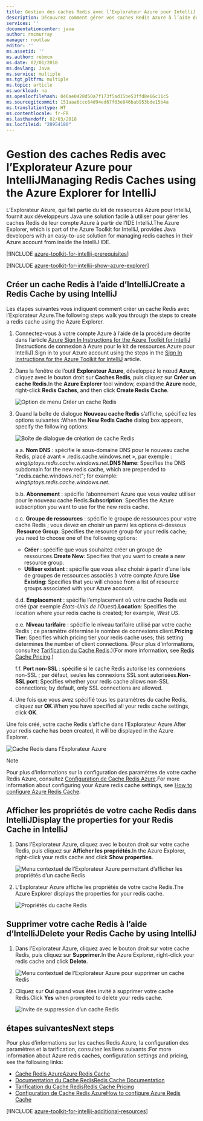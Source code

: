```yaml
---
title: Gestion des caches Redis avec l’Explorateur Azure pour IntelliJ
description: Découvrez comment gérer vos caches Redis Azure à l’aide de l’Explorateur Azure pour IntelliJ.
services: ''
documentationcenter: java
author: rmcmurray
manager: routlaw
editor: ''
ms.assetid: ''
ms.author: robmcm
ms.date: 02/01/2018
ms.devlang: Java
ms.service: multiple
ms.tgt_pltfrm: multiple
ms.topic: article
ms.workload: na
ms.openlocfilehash: 046ae0428d50a7f173f5ad15be53ffd8e66c11c5
ms.sourcegitcommit: 151aaa6ccc64d94ed67f03e846bab953bde15b4a
ms.translationtype: HT
ms.contentlocale: fr-FR
ms.lasthandoff: 02/03/2018
ms.locfileid: "28954180"
---
```

# <a name="managing-redis-caches-using-the-azure-explorer-for-intellij"></a><span data-ttu-id="2500d-103">Gestion des caches Redis avec l’Explorateur Azure pour IntelliJ</span><span class="sxs-lookup"><span data-stu-id="2500d-103">Managing Redis Caches using the Azure Explorer for IntelliJ</span></span>

<span data-ttu-id="2500d-104">L’Explorateur Azure, qui fait partie du kit de ressources Azure pour IntelliJ, fournit aux développeurs Java une solution facile à utiliser pour gérer les caches Redis de leur compte Azure à partir de l’IDE IntelliJ.</span><span class="sxs-lookup"><span data-stu-id="2500d-104">The Azure Explorer, which is part of the Azure Toolkit for IntelliJ, provides Java developers with an easy-to-use solution for managing redis caches in their Azure account from inside the IntelliJ IDE.</span></span>

[!INCLUDE [azure-toolkit-for-intellij-prerequisites](../includes/azure-toolkit-for-intellij-prerequisites.md)]

[!INCLUDE [azure-toolkit-for-intellij-show-azure-explorer](../includes/azure-toolkit-for-intellij-show-azure-explorer.md)]

## <a name="create-a-redis-cache-by-using-intellij"></a><span data-ttu-id="2500d-105">Créer un cache Redis à l’aide d’IntelliJ</span><span class="sxs-lookup"><span data-stu-id="2500d-105">Create a Redis Cache by using IntelliJ</span></span>

<span data-ttu-id="2500d-106">Les étapes suivantes vous indiquent comment créer un cache Redis avec l’Explorateur Azure.</span><span class="sxs-lookup"><span data-stu-id="2500d-106">The following steps walk you through the steps to create a redis cache using the Azure Explorer.</span></span>

1. <span data-ttu-id="2500d-107">Connectez-vous à votre compte Azure à l’aide de la procédure décrite dans l’article [Azure Sign In Instructions for the Azure Toolkit for IntelliJ] (Instructions de connexion à Azure pour le kit de ressources Azure pour IntelliJ).</span><span class="sxs-lookup"><span data-stu-id="2500d-107">Sign in to your Azure account using the steps in the [Sign In Instructions for the Azure Toolkit for IntelliJ] article.</span></span>

1. <span data-ttu-id="2500d-108">Dans la fenêtre de l’outil **Explorateur Azure**, développez le nœud **Azure**, cliquez avec le bouton droit sur **Caches Redis**, puis cliquez sur **Créer un cache Redis**.</span><span class="sxs-lookup"><span data-stu-id="2500d-108">In the **Azure Explorer** tool window, expand the **Azure** node, right-click **Redis Caches**, and then click **Create Redis Cache**.</span></span>

   ![Option de menu Créer un cache Redis][CR01]

1. <span data-ttu-id="2500d-110">Quand la boîte de dialogue **Nouveau cache Redis** s’affiche, spécifiez les options suivantes :</span><span class="sxs-lookup"><span data-stu-id="2500d-110">When the **New Redis Cache** dialog box appears, specify the following options:</span></span>

   ![Boîte de dialogue de création de cache Redis][CR02]

   <span data-ttu-id="2500d-112">a.</span><span class="sxs-lookup"><span data-stu-id="2500d-112">a.</span></span> <span data-ttu-id="2500d-113">**Nom DNS** : spécifie le sous-domaine DNS pour le nouveau cache Redis, placé avant « .redis.cache.windows.net », par exemple : *wingtiptoys.redis.cache.windows.net*.</span><span class="sxs-lookup"><span data-stu-id="2500d-113">**DNS Name**: Specifies the DNS subdomain for the new redis cache, which are prepended to ".redis.cache.windows.net"; for example: *wingtiptoys.redis.cache.windows.net*.</span></span>

   <span data-ttu-id="2500d-114">b.</span><span class="sxs-lookup"><span data-stu-id="2500d-114">b.</span></span> <span data-ttu-id="2500d-115">**Abonnement** : spécifie l’abonnement Azure que vous voulez utiliser pour le nouveau cache Redis.</span><span class="sxs-lookup"><span data-stu-id="2500d-115">**Subscription**: Specifies the Azure subscription you want to use for the new redis cache.</span></span>

   <span data-ttu-id="2500d-116">c.</span><span class="sxs-lookup"><span data-stu-id="2500d-116">c.</span></span> <span data-ttu-id="2500d-117">**Groupe de ressources** : spécifie le groupe de ressources pour votre cache Redis ; vous devez en choisir un parmi les options ci-dessous :</span><span class="sxs-lookup"><span data-stu-id="2500d-117">**Resource Group**: Specifies the resource group for your redis cache; you need to choose one of the following options:</span></span> 
      * <span data-ttu-id="2500d-118">**Créer** : spécifie que vous souhaitez créer un groupe de ressources.</span><span class="sxs-lookup"><span data-stu-id="2500d-118">**Create New**: Specifies that you want to create a new resource group.</span></span> 
      * <span data-ttu-id="2500d-119">**Utiliser existant** : spécifie que vous allez choisir à partir d’une liste de groupes de ressources associés à votre compte Azure.</span><span class="sxs-lookup"><span data-stu-id="2500d-119">**Use Existing**: Specifies that you will choose from a list of resource groups associated with your Azure account.</span></span> 

   <span data-ttu-id="2500d-120">d.</span><span class="sxs-lookup"><span data-stu-id="2500d-120">d.</span></span> <span data-ttu-id="2500d-121">**Emplacement** : spécifie l’emplacement où votre cache Redis est créé (par exemple *États-Unis de l’Ouest*).</span><span class="sxs-lookup"><span data-stu-id="2500d-121">**Location**: Specifies the location where your redis cache is created; for example, *West US*.</span></span>

   <span data-ttu-id="2500d-122">e.</span><span class="sxs-lookup"><span data-stu-id="2500d-122">e.</span></span> <span data-ttu-id="2500d-123">**Niveau tarifaire** : spécifie le niveau tarifaire utilisé par votre cache Redis ; ce paramètre détermine le nombre de connexions client.</span><span class="sxs-lookup"><span data-stu-id="2500d-123">**Pricing Tier**: Specifies which pricing tier your redis cache uses; this setting determines the number of client connections.</span></span> <span data-ttu-id="2500d-124">(Pour plus d’informations, consultez [Tarification du Cache Redis].)</span><span class="sxs-lookup"><span data-stu-id="2500d-124">(For more information, see [Redis Cache Pricing].)</span></span>

   <span data-ttu-id="2500d-125">f.</span><span class="sxs-lookup"><span data-stu-id="2500d-125">f.</span></span> <span data-ttu-id="2500d-126">**Port non-SSL** : spécifie si le cache Redis autorise les connexions non-SSL ; par défaut, seules les connexions SSL sont autorisées.</span><span class="sxs-lookup"><span data-stu-id="2500d-126">**Non-SSL port**: Specifies whether your redis cache allows non-SSL connections; by default, only SSL connections are allowed.</span></span>

1. <span data-ttu-id="2500d-127">Une fois que vous avez spécifié tous les paramètres du cache Redis, cliquez sur **OK**.</span><span class="sxs-lookup"><span data-stu-id="2500d-127">When you have specified all your redis cache settings, click **OK**.</span></span>

<span data-ttu-id="2500d-128">Une fois créé, votre cache Redis s’affiche dans l’Explorateur Azure.</span><span class="sxs-lookup"><span data-stu-id="2500d-128">After your redis cache has been created, it will be displayed in the Azure Explorer.</span></span>

   ![Cache Redis dans l’Explorateur Azure][CR03]

> [!NOTE]
>
> <span data-ttu-id="2500d-130">Pour plus d’informations sur la configuration des paramètres de votre cache Redis Azure, consultez [Configuration de Cache Redis Azure].</span><span class="sxs-lookup"><span data-stu-id="2500d-130">For more information about configuring your Azure redis cache settings, see [How to configure Azure Redis Cache].</span></span>
>

## <a name="display-the-properties-for-your-redis-cache-in-intellij"></a><span data-ttu-id="2500d-131">Afficher les propriétés de votre cache Redis dans IntelliJ</span><span class="sxs-lookup"><span data-stu-id="2500d-131">Display the properties for your Redis Cache in IntelliJ</span></span>

1. <span data-ttu-id="2500d-132">Dans l’Explorateur Azure, cliquez avec le bouton droit sur votre cache Redis, puis cliquez sur **Afficher les propriétés**.</span><span class="sxs-lookup"><span data-stu-id="2500d-132">In the Azure Explorer, right-click your redis cache and click **Show properties**.</span></span>

   ![Menu contextuel de l’Explorateur Azure permettant d’afficher les propriétés d’un cache Redis][SP01]

1. <span data-ttu-id="2500d-134">L’Explorateur Azure affiche les propriétés de votre cache Redis.</span><span class="sxs-lookup"><span data-stu-id="2500d-134">The Azure Explorer displays the properties for your redis cache.</span></span>

   ![Propriétés du cache Redis][SP02]

## <a name="delete-your-redis-cache-by-using-intellij"></a><span data-ttu-id="2500d-136">Supprimer votre cache Redis à l’aide d’IntelliJ</span><span class="sxs-lookup"><span data-stu-id="2500d-136">Delete your Redis Cache by using IntelliJ</span></span>

1. <span data-ttu-id="2500d-137">Dans l’Explorateur Azure, cliquez avec le bouton droit sur votre cache Redis, puis cliquez sur **Supprimer**.</span><span class="sxs-lookup"><span data-stu-id="2500d-137">In the Azure Explorer, right-click your redis cache and click **Delete**.</span></span>

   ![Menu contextuel de l’Explorateur Azure pour supprimer un cache Redis][DE01]

1. <span data-ttu-id="2500d-139">Cliquez sur **Oui** quand vous êtes invité à supprimer votre cache Redis.</span><span class="sxs-lookup"><span data-stu-id="2500d-139">Click **Yes** when prompted to delete your redis cache.</span></span>

   ![Invite de suppression d’un cache Redis][DE02]

## <a name="next-steps"></a><span data-ttu-id="2500d-141">étapes suivantes</span><span class="sxs-lookup"><span data-stu-id="2500d-141">Next steps</span></span>

<span data-ttu-id="2500d-142">Pour plus d’informations sur les caches Redis Azure, la configuration des paramètres et la tarification, consultez les liens suivants :</span><span class="sxs-lookup"><span data-stu-id="2500d-142">For more information about Azure redis caches, configuration settings and pricing, see the following links:</span></span>

* <span data-ttu-id="2500d-143">[Cache Redis Azure]</span><span class="sxs-lookup"><span data-stu-id="2500d-143">[Azure Redis Cache]</span></span>
* <span data-ttu-id="2500d-144">[Documentation du Cache Redis]</span><span class="sxs-lookup"><span data-stu-id="2500d-144">[Redis Cache Documentation]</span></span>
* <span data-ttu-id="2500d-145">[Tarification du Cache Redis]</span><span class="sxs-lookup"><span data-stu-id="2500d-145">[Redis Cache Pricing]</span></span>
* <span data-ttu-id="2500d-146">[Configuration de Cache Redis Azure]</span><span class="sxs-lookup"><span data-stu-id="2500d-146">[How to configure Azure Redis Cache]</span></span>

[!INCLUDE [azure-toolkit-for-intellij-additional-resources](../includes/azure-toolkit-for-intellij-additional-resources.md)]

<!-- URL List -->

[Tarification du Cache Redis]: https://azure.microsoft.com/pricing/details/cache/
[Redis Cache Pricing]: https://azure.microsoft.com/pricing/details/cache/
[Cache Redis Azure]: https://azure.microsoft.com/services/cache/
[Azure Redis Cache]: https://azure.microsoft.com/services/cache/
[Documentation du Cache Redis]: /azure/redis-cache
[Redis Cache Documentation]: /azure/redis-cache
[Configuration de Cache Redis Azure]: /azure/redis-cache/cache-configure
[How to configure Azure Redis Cache]: /azure/redis-cache/cache-configure
[Azure Sign In Instructions for the Azure Toolkit for IntelliJ]: ./azure-toolkit-for-intellij-sign-in-instructions.md (Instructions de connexion à Azure pour le kit de ressources Azure pour IntelliJ)
[Sign In Instructions for the Azure Toolkit for IntelliJ]: ./azure-toolkit-for-intellij-sign-in-instructions.md

<!-- IMG List -->

[CR01]: media/azure-toolkit-for-intellij-managing-redis-caches-using-azure-explorer/CR01.png
[CR02]: media/azure-toolkit-for-intellij-managing-redis-caches-using-azure-explorer/CR02.png
[CR03]: media/azure-toolkit-for-intellij-managing-redis-caches-using-azure-explorer/CR03.png

[SP01]: media/azure-toolkit-for-intellij-managing-redis-caches-using-azure-explorer/SP01.png
[SP02]: media/azure-toolkit-for-intellij-managing-redis-caches-using-azure-explorer/SP02.png

[DE01]: media/azure-toolkit-for-intellij-managing-redis-caches-using-azure-explorer/DE01.png
[DE02]: media/azure-toolkit-for-intellij-managing-redis-caches-using-azure-explorer/DE02.png
